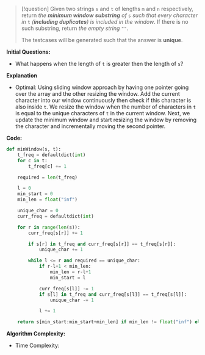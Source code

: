 >[!question]
>Given two strings `s` and `t` of lengths `m` and `n` respectively, return _the **minimum window**_ **_substring_** _of_ `s` _such that every character in_ `t` _(**including duplicates**) is included in the window_. If there is no such substring, return _the empty string_ `""`.
>
>The testcases will be generated such that the answer is **unique**.

**Initial Questions:**
- What happens when the length of `t` is greater then the length of `s`?

**Explanation**
- Optimal: Using sliding window approach by having one pointer going over the array and the other resizing the window. Add the current character into our window continuously then check if this character is also inside `t`. We resize the window when the number of characters in `t` is equal to the unique characters of `t` in the current window. Next, we update the minimum window and start resizing the window by removing the character and incrementally moving the second pointer. 

**Code:**
```Python
def minWindow(s, t):
	t_freq = defaultdict(int)
	for c in t:
		t_freq[c] += 1

	required = len(t_freq)

	l = 0
	min_start = 0
	min_len = float("inf")

	unique_char = 0
	curr_freq = defaultdict(int)

	for r in range(len(s)):
		curr_freq[s[r]] += 1

		if s[r] in t_freq and curr_freq[s[r]] == t_freq[s[r]]:
			unique_char += 1

		while l <= r and required == unique_char:
			if r-l+1 < min_len:
				min_len = r-l+1
				min_start = l

			curr_freq[s[l]] -= 1
			if s[l] in t_freq and curr_freq[s[l]] == t_freq[s[l]]:
				unique_char -= 1

			l += 1

	return s[min_start:min_start+min_len] if min_len != float("inf") else ""
```

**Algorithm Complexity:**
- Time Complexity: 